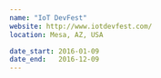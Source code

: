 ```yaml
---
name: "IoT DevFest"
website: http://www.iotdevfest.com/
location: Mesa, AZ, USA

date_start: 2016-01-09
date_end:   2016-12-09
---
```


